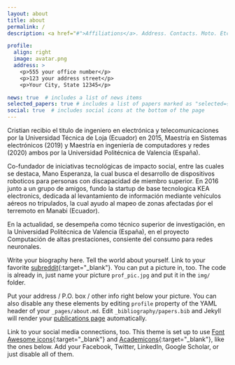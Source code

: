 ```yaml
---
layout: about
title: about
permalink: /
description: <a href="#">Affiliations</a>. Address. Contacts. Moto. Etc.

profile:
  align: right
  image: avatar.png
  address: >
    <p>555 your office number</p>
    <p>123 your address street</p>
    <p>Your City, State 12345</p>

news: true  # includes a list of news items
selected_papers: true # includes a list of papers marked as "selected={true}"
social: true  # includes social icons at the bottom of the page
---
```


Cristian recibio el titulo de ingeniero en electrónica y telecomunicaciones por la Universidad Técnica de Loja (Ecuador) en 2015, Maestría en Sistemas electrónicos (2019) y Maestría en ingeniería de computadores y redes (2020) ambos por la Universidad Politécnica de Valencia (España).

Co-fundador de iniciativas tecnológicas de impacto social, entre las cuales se destaca, Mano Esperanza, la cual busca el desarrollo de dispositivos roboticos para personas con discapacidad de miembro superior. En 2016 junto a un grupo de amigos, fundo la startup de base tecnologica KEA electronics, dedicada al levantamiento de información mediante vehículos aéreos no tripulados, la cual ayudo al mapeo de zonas afectadas ṕor el terremoto en Manabi (Ecuador).

En la actualidad, se desempeña como técnico superior de investigación, en la Universidad Politécnica de Valencia (España), en el proyecto Computación de altas prestaciones, consiente del consumo para redes neuronales.


Write your biography here. Tell the world about yourself. Link to your favorite [subreddit](http://reddit.com){:target="\_blank"}. You can put a picture in, too. The code is already in, just name your picture `prof_pic.jpg` and put it in the `img/` folder.

Put your address / P.O. box / other info right below your picture. You can also disable any these elements by editing `profile` property of the YAML header of your `_pages/about.md`. Edit `_bibliography/papers.bib` and Jekyll will render your [publications page](/al-folio/publications/) automatically.

Link to your social media connections, too. This theme is set up to use [Font Awesome icons](http://fortawesome.github.io/Font-Awesome/){:target="\_blank"} and [Academicons](https://jpswalsh.github.io/academicons/){:target="\_blank"}, like the ones below. Add your Facebook, Twitter, LinkedIn, Google Scholar, or just disable all of them.
